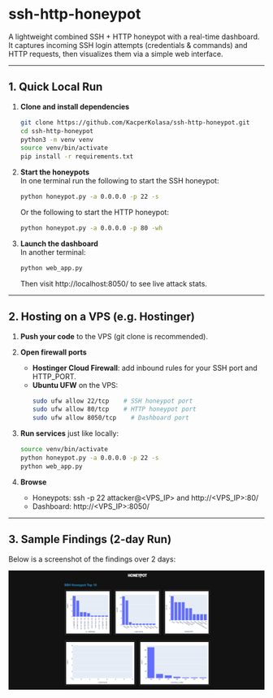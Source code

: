 # ssh-http-honeypot

A lightweight combined SSH + HTTP honeypot with a real-time dashboard.  
It captures incoming SSH login attempts (credentials & commands) and HTTP requests, then visualizes them via a simple web interface.

---

## 1. Quick Local Run

1. **Clone and install dependencies**  
   ```bash
   git clone https://github.com/KacperKolasa/ssh-http-honeypot.git
   cd ssh-http-honeypot
   python3 -m venv venv
   source venv/bin/activate
   pip install -r requirements.txt
   ```

2. **Start the honeypots**  
   In one terminal run the following to start the SSH honeypot:  
   ```bash
   python honeypot.py -a 0.0.0.0 -p 22 -s
   ```
   Or the following to start the HTTP honeypot:
   ```bash
   python honeypot.py -a 0.0.0.0 -p 80 -wh
   ```

3. **Launch the dashboard**  
   In another terminal:  
   ```bash
   python web_app.py
   ```  
   Then visit http://localhost:8050/ to see live attack stats.

---

## 2. Hosting on a VPS (e.g. Hostinger)

1. **Push your code** to the VPS (git clone is recommended).  
2. **Open firewall ports**  
   - **Hostinger Cloud Firewall**: add inbound rules for your SSH port and HTTP_PORT.  
   - **Ubuntu UFW** on the VPS:  
     ```bash
     sudo ufw allow 22/tcp    # SSH honeypot port
     sudo ufw allow 80/tcp    # HTTP honeypot port
     sudo ufw allow 8050/tcp    # Dashboard port
     ```

3. **Run services** just like locally:  
   ```bash
   source venv/bin/activate
   python honeypot.py -a 0.0.0.0 -p 22 -s
   python web_app.py
   ```

4. **Browse**  
   - Honeypots: ssh -p 22 attacker@<VPS_IP> and http://<VPS_IP>:80/
   - Dashboard: http://<VPS_IP>:8050/

---

## 3. Sample Findings (2-day Run)

Below is a screenshot of the findings over 2 days:

![Dashboard screenshot](assets/images/dashboard.png)

